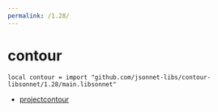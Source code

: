 ```yaml
---
permalink: /1.28/
---
```


# contour

```jsonnet
local contour = import "github.com/jsonnet-libs/contour-libsonnet/1.28/main.libsonnet"
```



* [projectcontour](projectcontour/index.md)